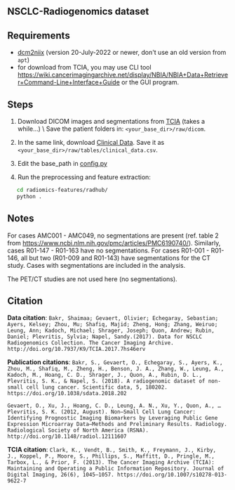 ## NSCLC-Radiogenomics dataset

## Requirements

- [dcm2niix](https://github.com/rordenlab/dcm2niix) (version 20-July-2022 or newer, don't use an old version from `apt`)
- for download from TCIA, you may use CLI tool https://wiki.cancerimagingarchive.net/display/NBIA/NBIA+Data+Retriever+Command-Line+Interface+Guide or the GUI program.

## Steps

1. Download DICOM images and segmentations from [TCIA](https://wiki.cancerimagingarchive.net/display/Public/NSCLC+Radiogenomics#286723474bf3bc54d8c14b93ba3b3b874b5b1a0b) (takes a while...) \\
   Save the patient folders in: `<your_base_dir>/raw/dicom`.

2. In the same link, download [Clinical Data](https://wiki.cancerimagingarchive.net/download/attachments/28672347/NSCLCR01Radiogenomic_DATA_LABELS_2018-05-22_1500-shifted.csv?version=1&modificationDate=1531967714295&api=v2). Save it as `<your_base_dir>/raw/tables/clinical_data.csv`.

3. Edit the base_path in [config.py](config.py)

4. Run the preprocessing and feature extraction:

```bash
   cd radiomics-features/radhub/
   python .
```

## Notes

For cases AMC001 - AMC049, no segmentations are present (ref. table 2 from https://www.ncbi.nlm.nih.gov/pmc/articles/PMC6190740/).
Similarly, cases R01-147 - R01-163 have no segmentations.
For cases R01-001 - R01-146, all but two (R01-009 and R01-143) have segmentations for the CT study.
Cases with segmentations are included in the analysis.

The PET/CT studies are not used here (no segmentations).

## Citation

**Data citation**:
`Bakr, Shaimaa; Gevaert, Olivier; Echegaray, Sebastian; Ayers, Kelsey; Zhou, Mu; Shafiq, Majid; Zheng, Hong; Zhang, Weiruo; Leung, Ann; Kadoch, Michael; Shrager, Joseph; Quon, Andrew; Rubin, Daniel; Plevritis, Sylvia; Napel, Sandy.(2017). Data for NSCLC Radiogenomics Collection. The Cancer Imaging Archive. http://doi.org/10.7937/K9/TCIA.2017.7hs46erv`

**Publication citations**:
`Bakr, S., Gevaert, O., Echegaray, S., Ayers, K., Zhou, M., Shafiq, M., Zheng, H., Benson, J. A., Zhang, W., Leung, A., Kadoch, M., Hoang, C. D., Shrager, J., Quon, A., Rubin, D. L., Plevritis, S. K., & Napel, S. (2018). A radiogenomic dataset of non-small cell lung cancer. Scientific data, 5, 180202. https://doi.org/10.1038/sdata.2018.202`

`Gevaert, O., Xu, J., Hoang, C. D., Leung, A. N., Xu, Y., Quon, A., … Plevritis, S. K. (2012, August). Non–Small Cell Lung Cancer: Identifying Prognostic Imaging Biomarkers by Leveraging Public Gene Expression Microarray Data—Methods and Preliminary Results. Radiology. Radiological Society of North America (RSNA). http://doi.org/10.1148/radiol.12111607`


**TCIA citation**:
`Clark, K., Vendt, B., Smith, K., Freymann, J., Kirby, J., Koppel, P., Moore, S., Phillips, S., Maffitt, D., Pringle, M., Tarbox, L., & Prior, F. (2013). The Cancer Imaging Archive (TCIA): Maintaining and Operating a Public Information Repository. Journal of Digital Imaging, 26(6), 1045–1057. https://doi.org/10.1007/s10278-013-9622-7`
